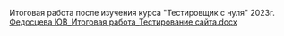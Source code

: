 Итоговая работа после изучения курса "Тестировщик с нуля" 2023г. [Федосцева ЮВ_Итоговая работа_Тестирование сайта.docx](https://github.com/fedostseva/Primery-rabot-/files/13695181/_._.docx)
